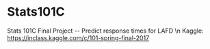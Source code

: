 # Stats101C
Stats 101C Final Project -- Predict response times for LAFD \n
Kaggle: https://inclass.kaggle.com/c/101-spring-final-2017

